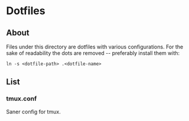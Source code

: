 # Dotfiles

## About

Files under this directory are dotfiles with various configurations.
For the sake of readability the dots are removed -- preferably install them with:

`ln -s <dotfile-path> .<dotfile-name>`

## List

### tmux.conf

Saner config for tmux.
